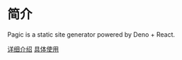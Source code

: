 # 简介

Pagic is a static site generator powered by Deno + React.


[详细介绍](introduction.md)
[具体使用](usage.md)
